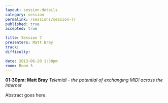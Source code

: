 ```yaml
---
layout: session-details
category: session
permalink: /sessions/session-7/
published: true
accepted: true

title: Session 7
presenters: Matt Bray
track:
difficulty:

date: 2013-06-20 1:30pm
room: Room 3
---
```


**01:30pm: Matt Bray**
_Telemidi - the potential of exchanging MIDI across the Internet_

Abstract goes here.
